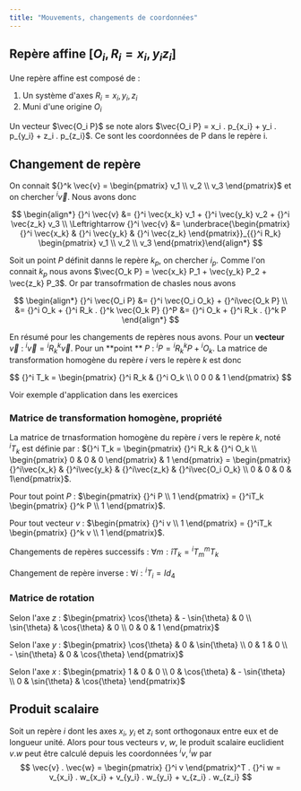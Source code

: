 ```yaml
---
title: "Mouvements, changements de coordonnées"
---
```


## Repère affine $[O_i, R_i = {x_i, y_i z_i}]$

Une repère affine est composé de :

1. Un système d'axes $R_i = {x_i, y_i, z_i}$
2. Muni d'une origine $O_i$

Un vecteur $\vec{O_i P}$ se note alors $\vec{O_i P} = x_i . p_{x_i} + y_i . p_{y_i} + z_i . p_{z_i}$. Ce sont les coordonnées de P dans le repère i.

## Changement de repère

On connait ${}^k \vec{v} = \begin{pmatrix} v_1 \\ v_2 \\ v_3 \end{pmatrix}$ et on chercher ${}^i\vec{v}$. Nous avons donc

$$
\begin{align*} {}^i \vec{v} &= {}^i \vec{x_k} v_1 + {}^i \vec{y_k} v_2 + {}^i \vec{z_k} v_3 \\
\Leftrightarrow {}^i \vec{v} &= \underbrace{\begin{pmatrix} {}^i \vec{x_k} & {}^i \vec{y_k} & {}^i \vec{z_k} \end{pmatrix}}_{{}^i R_k} \begin{pmatrix} v_1 \\ v_2 \\ v_3 \end{pmatrix}\end{align*}
$$

Soit un point $P$ définit danns le repère $k_p$, on chercher $i_p$. Comme l'on connait $k_p$ nous avons $\vec{O_k P} = \vec{x_k} P_1 + \vec{y_k} P_2 + \vec{z_k} P_3$. Or par transofrmation de chasles nous avons

$$
\begin{align*} {}^i \vec{O_i P} &= {}^i \vec{O_i O_k} + {}^i\vec{O_k P} \\
&= {}^i O_k + {}^i R_k . {}^k \vec{O_k P}
{}^P &= {}^i O_k + {}^i R_k . {}^k P
\end{align*}
$$

En résumé pour les changements de repères nous avons. Pour un **vecteur** $\vec{v}$ : ${}^i \vec{v} = {}^i R_k {}^k \vec{v}$. Pour un **point
** $P$ : ${}^i P = {}^i R_k {}^k P + {}^i O_k$. La matrice de transformation homogène du repère $i$ vers le repère $k$ est donc

$$
{}^i T_k = \begin{pmatrix} {}^i R_k & {}^i O_k \\ 0 0 0 & 1 \end{pmatrix}
$$

Voir exemple d'application dans les exercices

### Matrice de transformation homogène, propriété

La matrice de trnasformation homogène du repère $i$ vers le repère $k$, noté ${}^i T_k$ est définie par : ${}^i T_k = \begin{pmatrix} {}^i R_k & {}^i O_k \\ \begin{pmatrix} 0 & 0 & 0 \end{pmatrix} & 1 \end{pmatrix} = \begin{pmatrix} {}^i\vec{x_k} & {}^i\vec{y_k} & {}^i\vec{z_k} & {}^i\vec{O_i O_k} \\ 0 & 0 & 0 & 1\end{pmatrix}$.

Pour tout point $P$ : $\begin{pmatrix} {}^i P \\ 1 \end{pmatrix} = {}^iT_k \begin{pmatrix} {}^k P \\ 1 \end{pmatrix}$.

Pour tout vecteur $v$ : $\begin{pmatrix} {}^i v \\ 1 \end{pmatrix} = {}^iT_k \begin{pmatrix} {}^k v \\ 1 \end{pmatrix}$.

Changements de repères successifs : $\forall m : {}î T_k = {}^i T_m {}^m T_k$

Changement de repère inverse : $\forall i : {}^i T_i = Id_4$

### Matrice de rotation

Selon l'axe $z$ : $\begin{pmatrix} \cos{\theta} & - \sin{\theta} & 0 \\ \sin{\theta} & \cos{\theta} & 0 \\ 0 & 0 & 1 \end{pmatrix}$

Selon l'axe $y$ : $\begin{pmatrix} \cos{\theta} & 0 & \sin{\theta} \\ 0 & 1 & 0 \\ - \sin{\theta} & 0 & \cos{\theta} \end{pmatrix}$

Selon l'axe $x$ : $\begin{pmatrix} 1 & 0 & 0 \\ 0 & \cos{\theta} & - \sin{\theta} \\ 0 & \sin{\theta} & \cos{\theta} \end{pmatrix}$

## Produit scalaire

Soit un repère $i$ dont les axes $x_i$, $y_i$ et $z_i$ sont orthogonaux entre eux et de longueur unité. Alors pour tous vecteurs $v$, $w$, le produit scalaire euclidient $v . w$ peut être calculé depuis les coordonnées ${}^i v, {}^i w$ par
$$
\vec{v} . \vec{w} = \begin{pmatrix} {}^i v \end{pmatrix}^T . {}^i w = v_{x_i} . w_{x_i} + v_{y_i} . w_{y_i} + v_{z_i} . w_{z_i}
$$